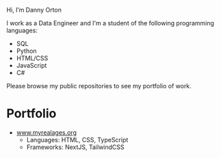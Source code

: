 Hi, I’m Danny Orton

I work as a Data Engineer and I'm a student of the following programming languages:

* SQL
* Python
* HTML/CSS
* JavaScript
* C#

Please browse my public repositories to see my portfolio of work.

# Portfolio
* www.myrealages.org
  * Languages: HTML, CSS, TypeScript
  * Frameworks: NextJS, TailwindCSS
